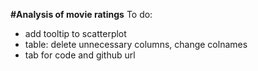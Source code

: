 **#Analysis of movie ratings**
 To do:

- add tooltip to scatterplot
- table: delete unnecessary columns, change colnames
- tab for code and github url
 
